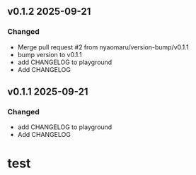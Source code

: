 ## v0.1.2 2025-09-21

### Changed

- Merge pull request #2 from nyaomaru/version-bump/v0.1.1
- bump version to v0.1.1
- add CHANGELOG to playground
- Add CHANGELOG

## v0.1.1 2025-09-21

### Changed

- add CHANGELOG to playground
- Add CHANGELOG

# test
